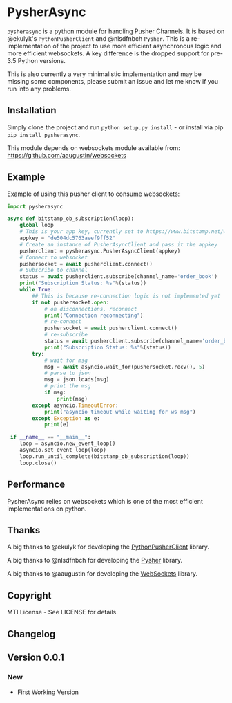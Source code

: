 PysherAsync 
=============

`pysherasync` is a python module for handling Pusher Channels. It is based on @ekulyk's `PythonPusherClient` and @nlsdfnbch  `Pysher`. This is a re-implementation of the project
to use more efficient asynchronous logic and more efficient websockets. A key difference is the dropped support for pre-3.5 Python versions. 

This is also currently a very minimalistic implementation and may be missing some components, please submit an issue and let me know if you run into any problems. 

Installation
------------

Simply clone the project and run `python setup.py install` - or install via pip `pip install pysherasync`.

This module depends on websockets module available from: <https://github.com/aaugustin/websockets>

Example
-------

Example of using this pusher client to consume websockets:

```python
import pysherasync

async def bitstamp_ob_subscription(loop):
    global loop 
    # This is your app key, currently set to https://www.bitstamp.net/websocket/ 
    appkey = "de504dc5763aeef9ff52"
    # Create an instance of PusherAsyncClient and pass it the appkey 
    pusherclient = pysherasync.PusherAsyncClient(appkey)
    # Connect to websocket 
    pushersocket = await pusherclient.connect()
    # Subscribe to channel 
    status = await pusherclient.subscribe(channel_name='order_book')
    print("Subscription Status: %s"%(status))
    while True:
        ## This is because re-connection logic is not implemented yet
        if not pushersocket.open:
            # on disconnections, reconnect
            print("Connection reconnecting")
            # re-connect
            pushersocket = await pusherclient.connect()
            # re-subscribe 
            status = await pusherclient.subscribe(channel_name='order_book')
            print("Subscription Status: %s"%(status))
        try:
            # wait for msg
            msg = await asyncio.wait_for(pushersocket.recv(), 5)
            # parse to json 
            msg = json.loads(msg)
            # print the msg 
            if msg:
                print(msg)        
        except asyncio.TimeoutError:
            print("asyncio timeout while waiting for ws msg")
        except Exception as e:
            print(e)

 if __name__ == "__main__":
    loop = asyncio.new_event_loop()
    asyncio.set_event_loop(loop)
    loop.run_until_complete(bitstamp_ob_subscription(loop))
    loop.close()
```
    
Performance
------
PysherAsync relies on websockets which is one of the most efficient implementations on python.

Thanks
------
A big thanks to @ekulyk for developing the [PythonPusherClient](https://github.com/ekulyk/PythonPusherClient) library.

A big thanks to @nlsdfnbch for developing the [Pysher](https://github.com/nlsdfnbch/Pysher) library.

A big thanks to @aaugustin for developing the [WebSockets](https://github.com/aaugustin/websockets) library.


Copyright
---------

MTI License - See LICENSE for details.

Changelog
---------
## Version 0.0.1
### New
 - First Working Version  
